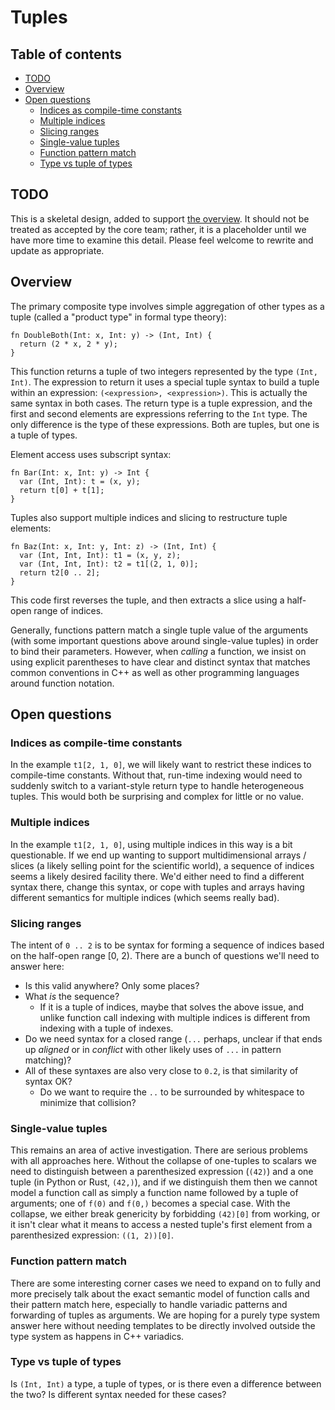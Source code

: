 # Tuples

<!--
Part of the Carbon Language project, under the Apache License v2.0 with LLVM
Exceptions. See /LICENSE for license information.
SPDX-License-Identifier: Apache-2.0 WITH LLVM-exception
-->

## Table of contents

<!-- toc -->

- [TODO](#todo)
- [Overview](#overview)
- [Open questions](#open-questions)
  - [Indices as compile-time constants](#indices-as-compile-time-constants)
  - [Multiple indices](#multiple-indices)
  - [Slicing ranges](#slicing-ranges)
  - [Single-value tuples](#single-value-tuples)
  - [Function pattern match](#function-pattern-match)
  - [Type vs tuple of types](#type-vs-tuple-of-types)

<!-- tocstop -->

## TODO

This is a skeletal design, added to support [the overview](README.md). It should
not be treated as accepted by the core team; rather, it is a placeholder until
we have more time to examine this detail. Please feel welcome to rewrite and
update as appropriate.

## Overview

The primary composite type involves simple aggregation of other types as a tuple
(called a "product type" in formal type theory):

```
fn DoubleBoth(Int: x, Int: y) -> (Int, Int) {
  return (2 * x, 2 * y);
}
```

This function returns a tuple of two integers represented by the type
`(Int, Int)`. The expression to return it uses a special tuple syntax to build a
tuple within an expression: `(<expression>, <expression>)`. This is actually the
same syntax in both cases. The return type is a tuple expression, and the first
and second elements are expressions referring to the `Int` type. The only
difference is the type of these expressions. Both are tuples, but one is a tuple
of types.

Element access uses subscript syntax:

```
fn Bar(Int: x, Int: y) -> Int {
  var (Int, Int): t = (x, y);
  return t[0] + t[1];
}
```

Tuples also support multiple indices and slicing to restructure tuple elements:

```
fn Baz(Int: x, Int: y, Int: z) -> (Int, Int) {
  var (Int, Int, Int): t1 = (x, y, z);
  var (Int, Int, Int): t2 = t1[(2, 1, 0)];
  return t2[0 .. 2];
}
```

This code first reverses the tuple, and then extracts a slice using a half-open
range of indices.


Generally, functions pattern match a single tuple value of the arguments (with
some important questions above around single-value tuples) in order to bind
their parameters. However, when _calling_ a function, we insist on using
explicit parentheses to have clear and distinct syntax that matches common
conventions in C++ as well as other programming languages around function
notation.

## Open questions

### Indices as compile-time constants

In the example `t1[2, 1, 0]`, we will likely want to restrict these indices to
compile-time constants. Without that, run-time indexing would need to suddenly
switch to a variant-style return type to handle heterogeneous tuples. This would
both be surprising and complex for little or no value.

### Multiple indices

In the example `t1[2, 1, 0]`, using multiple indices in this way is a bit
questionable. If we end up wanting to support multidimensional arrays / slices
(a likely selling point for the scientific world), a sequence of indices seems a
likely desired facility there. We'd either need to find a different syntax
there, change this syntax, or cope with tuples and arrays having different
semantics for multiple indices (which seems really bad).

### Slicing ranges

The intent of `0 .. 2` is to be syntax for forming a sequence of indices based
on the half-open range [0, 2). There are a bunch of questions we'll need to
answer here:

- Is this valid anywhere? Only some places?
- What _is_ the sequence?
  - If it is a tuple of indices, maybe that solves the above issue, and unlike
    function call indexing with multiple indices is different from indexing with
    a tuple of indexes.
- Do we need syntax for a closed range (`...` perhaps, unclear if that ends up
  _aligned_ or in _conflict_ with other likely uses of `...` in pattern
  matching)?
- All of these syntaxes are also very close to `0.2`, is that similarity of
  syntax OK?
  - Do we want to require the `..` to be surrounded by whitespace to minimize
    that collision?

### Single-value tuples

This remains an area of active investigation. There are serious problems with
all approaches here. Without the collapse of one-tuples to scalars we need to
distinguish between a parenthesized expression (`(42)`) and a one tuple (in
Python or Rust, `(42,)`), and if we distinguish them then we cannot model a
function call as simply a function name followed by a tuple of arguments; one of
`f(0)` and `f(0,)` becomes a special case. With the collapse, we either break
genericity by forbidding `(42)[0]` from working, or it isn't clear what it means
to access a nested tuple's first element from a parenthesized expression:
`((1, 2))[0]`.

### Function pattern match

There are some interesting corner cases we need to expand on to fully and more
precisely talk about the exact semantic model of function calls and their
pattern match here, especially to handle variadic patterns and forwarding of
tuples as arguments. We are hoping for a purely type system answer here without
needing templates to be directly involved outside the type system as happens in
C++ variadics.

### Type vs tuple of types

Is `(Int, Int)` a type, a tuple of types, or is there even a difference between
the two? Is different syntax needed for these cases?
